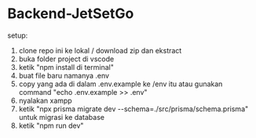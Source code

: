 # Backend-JetSetGo

setup:

1. clone repo ini ke lokal / download zip dan ekstract
2. buka folder project di vscode
3. ketik "npm install di terminal"
4. buat file baru namanya .env
5. copy yang ada di dalam .env.example ke /env itu atau gunakan command "echo .env.example >> .env"
6. nyalakan xampp
7. ketik "npx prisma migrate dev --schema=./src/prisma/schema.prisma" untuk migrasi ke database
8. ketik "npm run dev"
